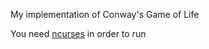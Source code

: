 My implementation of Conway's Game of Life

You need [ncurses](http://invisible-island.net/ncurses/) in order to run
